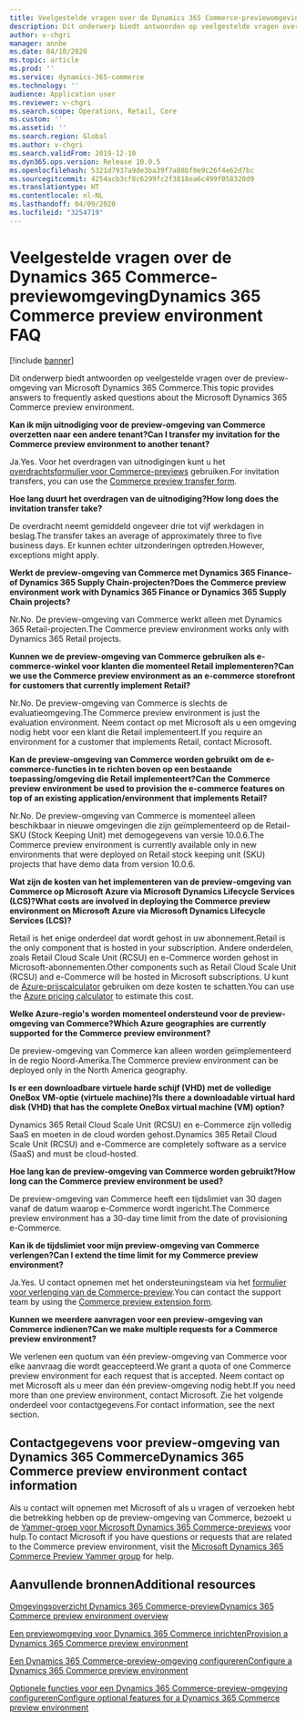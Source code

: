 ```yaml
---
title: Veelgestelde vragen over de Dynamics 365 Commerce-previewomgeving
description: Dit onderwerp biedt antwoorden op veelgestelde vragen over de preview-omgeving van Microsoft Dynamics 365 Commerce.
author: v-chgri
manager: annbe
ms.date: 04/10/2020
ms.topic: article
ms.prod: ''
ms.service: dynamics-365-commerce
ms.technology: ''
audience: Application user
ms.reviewer: v-chgri
ms.search.scope: Operations, Retail, Core
ms.custom: ''
ms.assetid: ''
ms.search.region: Global
ms.author: v-chgri
ms.search.validFrom: 2019-12-10
ms.dyn365.ops.version: Release 10.0.5
ms.openlocfilehash: 5321d7937a9de3ba39f7a88bf0e9c26f4e62d7bc
ms.sourcegitcommit: 4254acb3cf8c6299fc2f3818ea6c499f058320d9
ms.translationtype: HT
ms.contentlocale: nl-NL
ms.lasthandoff: 04/09/2020
ms.locfileid: "3254719"
---
```

# <a name="dynamics-365-commerce-preview-environment-faq"></a><span data-ttu-id="6556b-103">Veelgestelde vragen over de Dynamics 365 Commerce-previewomgeving</span><span class="sxs-lookup"><span data-stu-id="6556b-103">Dynamics 365 Commerce preview environment FAQ</span></span>

[!include [banner](includes/banner.md)]

<span data-ttu-id="6556b-104">Dit onderwerp biedt antwoorden op veelgestelde vragen over de preview-omgeving van Microsoft Dynamics 365 Commerce.</span><span class="sxs-lookup"><span data-stu-id="6556b-104">This topic provides answers to frequently asked questions about the Microsoft Dynamics 365 Commerce preview environment.</span></span>

<span data-ttu-id="6556b-105">**Kan ik mijn uitnodiging voor de preview-omgeving van Commerce overzetten naar een andere tenant?**</span><span class="sxs-lookup"><span data-stu-id="6556b-105">**Can I transfer my invitation for the Commerce preview environment to another tenant?**</span></span>

<span data-ttu-id="6556b-106">Ja.</span><span class="sxs-lookup"><span data-stu-id="6556b-106">Yes.</span></span> <span data-ttu-id="6556b-107">Voor het overdragen van uitnodigingen kunt u het [overdrachtsformulier voor Commerce-previews](https://aka.ms/Dynamics365CommercePreviewTransferForm) gebruiken.</span><span class="sxs-lookup"><span data-stu-id="6556b-107">For invitation transfers, you can use the [Commerce preview transfer form](https://aka.ms/Dynamics365CommercePreviewTransferForm).</span></span>

<span data-ttu-id="6556b-108">**Hoe lang duurt het overdragen van de uitnodiging?**</span><span class="sxs-lookup"><span data-stu-id="6556b-108">**How long does the invitation transfer take?**</span></span>

<span data-ttu-id="6556b-109">De overdracht neemt gemiddeld ongeveer drie tot vijf werkdagen in beslag.</span><span class="sxs-lookup"><span data-stu-id="6556b-109">The transfer takes an average of approximately three to five business days.</span></span> <span data-ttu-id="6556b-110">Er kunnen echter uitzonderingen optreden.</span><span class="sxs-lookup"><span data-stu-id="6556b-110">However, exceptions might apply.</span></span>

<span data-ttu-id="6556b-111">**Werkt de preview-omgeving van Commerce met Dynamics 365 Finance- of Dynamics 365 Supply Chain-projecten?**</span><span class="sxs-lookup"><span data-stu-id="6556b-111">**Does the Commerce preview environment work with Dynamics 365 Finance or Dynamics 365 Supply Chain projects?**</span></span>

<span data-ttu-id="6556b-112">Nr.</span><span class="sxs-lookup"><span data-stu-id="6556b-112">No.</span></span> <span data-ttu-id="6556b-113">De preview-omgeving van Commerce werkt alleen met Dynamics 365 Retail-projecten.</span><span class="sxs-lookup"><span data-stu-id="6556b-113">The Commerce preview environment works only with Dynamics 365 Retail projects.</span></span>

<span data-ttu-id="6556b-114">**Kunnen we de preview-omgeving van Commerce gebruiken als e-commerce-winkel voor klanten die momenteel Retail implementeren?**</span><span class="sxs-lookup"><span data-stu-id="6556b-114">**Can we use the Commerce preview environment as an e-commerce storefront for customers that currently implement Retail?**</span></span>

<span data-ttu-id="6556b-115">Nr.</span><span class="sxs-lookup"><span data-stu-id="6556b-115">No.</span></span> <span data-ttu-id="6556b-116">De preview-omgeving van Commerce is slechts de evaluatieomgeving.</span><span class="sxs-lookup"><span data-stu-id="6556b-116">The Commerce preview environment is just the evaluation environment.</span></span> <span data-ttu-id="6556b-117">Neem contact op met Microsoft als u een omgeving nodig hebt voor een klant die Retail implementeert.</span><span class="sxs-lookup"><span data-stu-id="6556b-117">If you require an environment for a customer that implements Retail, contact Microsoft.</span></span>

<span data-ttu-id="6556b-118">**Kan de preview-omgeving van Commerce worden gebruikt om de e-commerce-functies in te richten boven op een bestaande toepassing/omgeving die Retail implementeert?**</span><span class="sxs-lookup"><span data-stu-id="6556b-118">**Can the Commerce preview environment be used to provision the e-commerce features on top of an existing application/environment that implements Retail?**</span></span>

<span data-ttu-id="6556b-119">Nr.</span><span class="sxs-lookup"><span data-stu-id="6556b-119">No.</span></span> <span data-ttu-id="6556b-120">De preview-omgeving van Commerce is momenteel alleen beschikbaar in nieuwe omgevingen die zijn geïmplementeerd op de Retail-SKU (Stock Keeping Unit) met demogegevens van versie 10.0.6.</span><span class="sxs-lookup"><span data-stu-id="6556b-120">The Commerce preview environment is currently available only in new environments that were deployed on Retail stock keeping unit (SKU) projects that have demo data from version 10.0.6.</span></span>

<span data-ttu-id="6556b-121">**Wat zijn de kosten van het implementeren van de preview-omgeving van Commerce op Microsoft Azure via Microsoft Dynamics Lifecycle Services (LCS)?**</span><span class="sxs-lookup"><span data-stu-id="6556b-121">**What costs are involved in deploying the Commerce preview environment on Microsoft Azure via Microsoft Dynamics Lifecycle Services (LCS)?**</span></span>

<span data-ttu-id="6556b-122">Retail is het enige onderdeel dat wordt gehost in uw abonnement.</span><span class="sxs-lookup"><span data-stu-id="6556b-122">Retail is the only component that is hosted in your subscription.</span></span> <span data-ttu-id="6556b-123">Andere onderdelen, zoals Retail Cloud Scale Unit (RCSU) en e-Commerce worden gehost in Microsoft-abonnementen.</span><span class="sxs-lookup"><span data-stu-id="6556b-123">Other components such as Retail Cloud Scale Unit (RCSU) and e-Commerce will be hosted in Microsoft subscriptions.</span></span> <span data-ttu-id="6556b-124">U kunt de [Azure-prijscalculator](https://azure.microsoft.com/pricing/calculator/) gebruiken om deze kosten te schatten.</span><span class="sxs-lookup"><span data-stu-id="6556b-124">You can use the [Azure pricing calculator](https://azure.microsoft.com/pricing/calculator/) to estimate this cost.</span></span>

<span data-ttu-id="6556b-125">**Welke Azure-regio's worden momenteel ondersteund voor de preview-omgeving van Commerce?**</span><span class="sxs-lookup"><span data-stu-id="6556b-125">**Which Azure geographies are currently supported for the Commerce preview environment?**</span></span>

<span data-ttu-id="6556b-126">De preview-omgeving van Commerce kan alleen worden geïmplementeerd in de regio Noord-Amerika.</span><span class="sxs-lookup"><span data-stu-id="6556b-126">The Commerce preview environment can be deployed only in the North America geography.</span></span>

<span data-ttu-id="6556b-127">**Is er een downloadbare virtuele harde schijf (VHD) met de volledige OneBox VM-optie (virtuele machine)?**</span><span class="sxs-lookup"><span data-stu-id="6556b-127">**Is there a downloadable virtual hard disk (VHD) that has the complete OneBox virtual machine (VM) option?**</span></span>

<span data-ttu-id="6556b-128">Dynamics 365 Retail Cloud Scale Unit (RCSU) en e-Commerce zijn volledig SaaS en moeten in de cloud worden gehost.</span><span class="sxs-lookup"><span data-stu-id="6556b-128">Dynamics 365 Retail Cloud Scale Unit (RCSU) and e-Commerce are completely software as a service (SaaS) and must be cloud-hosted.</span></span>

<span data-ttu-id="6556b-129">**Hoe lang kan de preview-omgeving van Commerce worden gebruikt?**</span><span class="sxs-lookup"><span data-stu-id="6556b-129">**How long can the Commerce preview environment be used?**</span></span>

<span data-ttu-id="6556b-130">De preview-omgeving van Commerce heeft een tijdslimiet van 30 dagen vanaf de datum waarop e-Commerce wordt ingericht.</span><span class="sxs-lookup"><span data-stu-id="6556b-130">The Commerce preview environment has a 30-day time limit from the date of provisioning e-Commerce.</span></span>

<span data-ttu-id="6556b-131">**Kan ik de tijdslimiet voor mijn preview-omgeving van Commerce verlengen?**</span><span class="sxs-lookup"><span data-stu-id="6556b-131">**Can I extend the time limit for my Commerce preview environment?**</span></span>

<span data-ttu-id="6556b-132">Ja.</span><span class="sxs-lookup"><span data-stu-id="6556b-132">Yes.</span></span> <span data-ttu-id="6556b-133">U contact opnemen met het ondersteuningsteam via het [formulier voor verlenging van de Commerce-preview](https://aka.ms/Dynamics365CommercePreviewExtensionForm).</span><span class="sxs-lookup"><span data-stu-id="6556b-133">You can contact the support team by using the [Commerce preview extension form](https://aka.ms/Dynamics365CommercePreviewExtensionForm).</span></span>

<span data-ttu-id="6556b-134">**Kunnen we meerdere aanvragen voor een preview-omgeving van Commerce indienen?**</span><span class="sxs-lookup"><span data-stu-id="6556b-134">**Can we make multiple requests for a Commerce preview environment?**</span></span>

<span data-ttu-id="6556b-135">We verlenen een quotum van één preview-omgeving van Commerce voor elke aanvraag die wordt geaccepteerd.</span><span class="sxs-lookup"><span data-stu-id="6556b-135">We grant a quota of one Commerce preview environment for each request that is accepted.</span></span> <span data-ttu-id="6556b-136">Neem contact op met Microsoft als u meer dan één preview-omgeving nodig hebt.</span><span class="sxs-lookup"><span data-stu-id="6556b-136">If you need more than one preview environment, contact Microsoft.</span></span> <span data-ttu-id="6556b-137">Zie het volgende onderdeel voor contactgegevens.</span><span class="sxs-lookup"><span data-stu-id="6556b-137">For contact information, see the next section.</span></span>

## <a name="dynamics-365-commerce-preview-environment-contact-information"></a><span data-ttu-id="6556b-138">Contactgegevens voor preview-omgeving van Dynamics 365 Commerce</span><span class="sxs-lookup"><span data-stu-id="6556b-138">Dynamics 365 Commerce preview environment contact information</span></span>

<span data-ttu-id="6556b-139">Als u contact wilt opnemen met Microsoft of als u vragen of verzoeken hebt die betrekking hebben op de preview-omgeving van Commerce, bezoekt u de [Yammer-groep voor Microsoft Dynamics 365 Commerce-previews](https://aka.ms/Dynamics365CommercePreviewYammer) voor hulp.</span><span class="sxs-lookup"><span data-stu-id="6556b-139">To contact Microsoft if you have questions or requests that are related to the Commerce preview environment, visit the [Microsoft Dynamics 365 Commerce Preview Yammer group](https://aka.ms/Dynamics365CommercePreviewYammer) for help.</span></span>

## <a name="additional-resources"></a><span data-ttu-id="6556b-140">Aanvullende bronnen</span><span class="sxs-lookup"><span data-stu-id="6556b-140">Additional resources</span></span>

[<span data-ttu-id="6556b-141">Omgevingsoverzicht Dynamics 365 Commerce-preview</span><span class="sxs-lookup"><span data-stu-id="6556b-141">Dynamics 365 Commerce preview environment overview</span></span>](cpe-overview.md)

[<span data-ttu-id="6556b-142">Een previewomgeving voor Dynamics 365 Commerce inrichten</span><span class="sxs-lookup"><span data-stu-id="6556b-142">Provision a Dynamics 365 Commerce preview environment</span></span>](provisioning-guide.md)

[<span data-ttu-id="6556b-143">Een Dynamics 365 Commerce-preview-omgeving configureren</span><span class="sxs-lookup"><span data-stu-id="6556b-143">Configure a Dynamics 365 Commerce preview environment</span></span>](cpe-post-provisioning.md)

[<span data-ttu-id="6556b-144">Optionele functies voor een Dynamics 365 Commerce-preview-omgeving configureren</span><span class="sxs-lookup"><span data-stu-id="6556b-144">Configure optional features for a Dynamics 365 Commerce preview environment</span></span>](cpe-optional-features.md)
